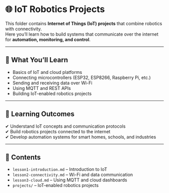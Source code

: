 # 🌐 IoT Robotics Projects

This folder contains **Internet of Things (IoT) projects** that combine robotics with connectivity.  
Here you’ll learn how to build systems that communicate over the internet for **automation, monitoring, and control**.

---

## 📖 What You’ll Learn
- Basics of IoT and cloud platforms  
- Connecting microcontrollers (ESP32, ESP8266, Raspberry Pi, etc.)  
- Sending and receiving data over Wi-Fi  
- Using MQTT and REST APIs  
- Building IoT-enabled robotics projects  

---

## 🚀 Learning Outcomes
✔ Understand IoT concepts and communication protocols  
✔ Build robotics projects connected to the internet  
✔ Develop automation systems for smart homes, schools, and industries  

---

## 📂 Contents
- `lesson1-introduction.md` – Introduction to IoT  
- `lesson2-connectivity.md` – Wi-Fi and data communication  
- `lesson3-cloud.md` – Using MQTT and cloud dashboards  
- `projects/` – IoT-enabled robotics projects  
